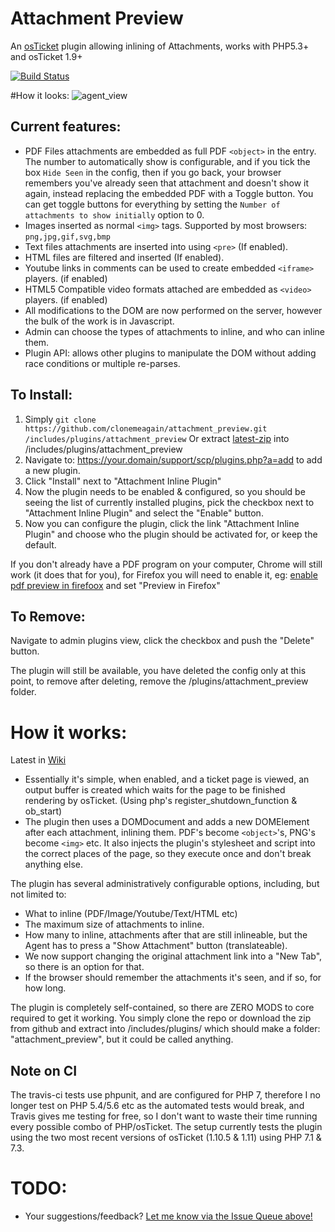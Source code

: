 # Attachment Preview
An [osTicket](https://github.com/osTicket/osTicket) plugin allowing inlining of Attachments, works with PHP5.3+ and osTicket 1.9+ 

[![Build Status](https://travis-ci.org/clonemeagain/attachment_preview.svg?branch=master)](https://travis-ci.org/clonemeagain/attachment_preview)

#How it looks:
![agent_view](https://cloud.githubusercontent.com/assets/5077391/15166401/bedd01fc-1761-11e6-8814-178c7d4efc03.png)

## Current features:
- PDF Files attachments are embedded as full PDF `<object>` in the entry. The number to automatically show is configurable, and if you tick the box `Hide Seen` in the config, then if you go back, your browser remembers you've already seen that attachment and doesn't show it again, instead replacing the embedded PDF with a Toggle button. You can get toggle buttons for everything by setting the `Number of attachments to show initially` option to 0. 
- Images inserted as normal `<img>` tags. Supported by most browsers: `png,jpg,gif,svg,bmp`
- Text files attachments are inserted into using `<pre>` (If enabled). 
- HTML files are filtered and inserted (If enabled). 
- Youtube links in comments can be used to create embedded `<iframe>` players. (if enabled)
- HTML5 Compatible video formats attached are embedded as `<video>` players. (if enabled)
- All modifications to the DOM are now performed on the server, however the bulk of the work is in Javascript.
- Admin can choose the types of attachments to inline, and who can inline them.
- Plugin API: allows other plugins to manipulate the DOM without adding race conditions or multiple re-parses.

## To Install:
1. Simply `git clone https://github.com/clonemeagain/attachment_preview.git /includes/plugins/attachment_preview` Or extract [latest-zip](https://github.com/clonemeagain/attachment_preview/archive/master.zip) into /includes/plugins/attachment_preview
1. Navigate to: https://your.domain/support/scp/plugins.php?a=add to add a new plugin.
1. Click "Install" next to "Attachment Inline Plugin"
1. Now the plugin needs to be enabled & configured, so you should be seeing the list of currently installed plugins, pick the checkbox next to "Attachment Inline Plugin" and select the "Enable" button.
1. Now you can configure the plugin, click the link "Attachment Inline Plugin" and choose who the plugin should be activated for, or keep the default.

If you don't already have a PDF program on your computer, Chrome will still work (it does that for you), for Firefox you will need to enable it, eg: [enable pdf preview in firefoox](https://support.mozilla.org/en-US/kb/change-firefox-behavior-when-open-file) and set "Preview in Firefox"

## To Remove:
Navigate to admin plugins view, click the checkbox and push the "Delete" button.

The plugin will still be available, you have deleted the config only at this point, to remove after deleting, remove the /plugins/attachment_preview folder.


# How it works:
Latest in [Wiki](https://github.com/clonemeagain/attachment_preview/wiki)

* Essentially it's simple, when enabled, and a ticket page is viewed, an output buffer is created which waits for the page to be finished rendering by osTicket. (Using php's register_shutdown_function & ob_start)
* The plugin then uses a DOMDocument and adds a new DOMElement after each attachment, inlining them. PDF's become `<object>`'s, PNG's become `<img>` etc. It also injects the plugin's stylesheet and script into the correct places of the page, so they execute once and don't break anything else.

The plugin has several administratively configurable options, including, but not limited to:
* What to inline (PDF/Image/Youtube/Text/HTML etc)
* The maximum size of attachments to inline.
* How many to inline, attachments after that are still inlineable, but the Agent has to press a "Show Attachment" button (translateable). 
* We now support changing the original attachment link into a "New Tab", so there is an option for that.
* If the browser should remember the attachments it's seen, and if so, for how long.

The plugin is completely self-contained, so there are ZERO MODS to core required to get it working. 
You simply clone the repo or download the zip from github and extract into /includes/plugins/ which should make a folder: "attachment_preview", but it could be called anything. 


## Note on CI
The travis-ci tests use phpunit, and are configured for PHP 7, therefore I no longer test on PHP 5.4/5.6 etc as the automated tests would break, and Travis gives me testing for free, so I don't want to waste their time running every possible combo of PHP/osTicket. The setup currently tests the plugin using the two most recent versions of osTicket (1.10.5 & 1.11) using PHP 7.1 & 7.3.

# TODO:
- Your suggestions/feedback? [Let me know via the Issue Queue above!](https://github.com/clonemeagain/attachment_preview/issues/new)
